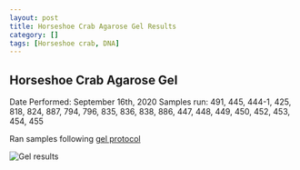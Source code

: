 ```yaml
---
layout: post
title: Horseshoe Crab Agarose Gel Results
category: []
tags: [Horseshoe crab, DNA]
---
```

## Horseshoe Crab Agarose Gel

Date Performed: September 16th, 2020
Samples run: 491, 445, 444-1, 425, 818, 824, 887, 794, 796, 835, 836, 838, 886, 447, 448, 449, 450, 452, 453, 454, 455

Ran samples following [gel protocol](https://njameral.github.io/Ameral_Lab_Notebook/Horseshoe-Crab-Gel_Protocol/)

![Gel results](gel-9-16-2020-upload.jpg)
